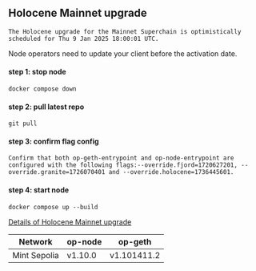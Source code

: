 ## Holocene Mainnet upgrade
```
The Holocene upgrade for the Mainnet Superchain is optimistically scheduled for Thu 9 Jan 2025 18:00:01 UTC.
```

Node operators need to update your client before the activation date.

#### step 1: stop node
```
docker compose down
```

#### step 2: pull latest repo
```
git pull
```

#### step 3: confirm flag config
```
Confirm that both op-geth-entrypoint and op-node-entrypoint are configured with the following flags:--override.fjord=1720627201, --override.granite=1726070401 and --override.holocene=1736445601. 

```

#### step 4: start node
```
docker compose up --build
```

[Details of Holocene Mainnet upgrade](https://docs.optimism.io/builders/notices/holocene-changes)

| Network | op-node | op-geth |
| ------- | ------- | ------- |
| Mint Sepolia | v1.10.0 | v1.101411.2 |

